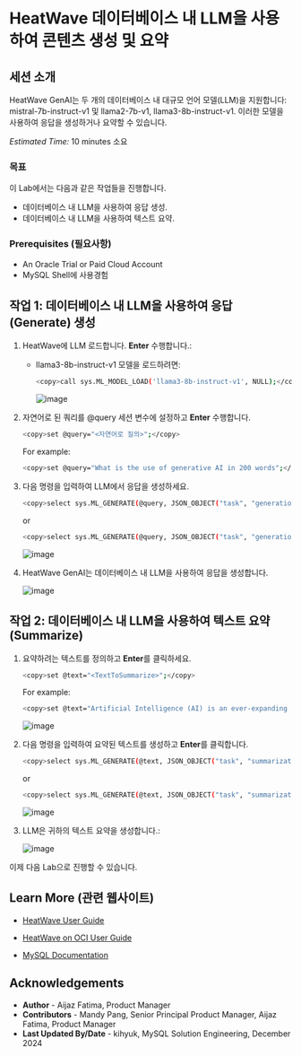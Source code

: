 # HeatWave 데이터베이스 내 LLM을 사용하여 콘텐츠 생성 및 요약

## 세션 소개

HeatWave GenAI는 두 개의 데이터베이스 내 대규모 언어 모델(LLM)을 지원합니다: mistral-7b-instruct-v1 및 llama2-7b-v1, llama3-8b-instruct-v1. 이러한 모델을 사용하여 응답을 생성하거나 요약할 수 있습니다.

_Estimated Time:_ 10 minutes 소요

### 목표

이 Lab에서는 다음과 같은 작업들을 진행합니다.

- 데이터베이스 내 LLM을 사용하여 응답 생성.
- 데이터베이스 내 LLM을 사용하여 텍스트 요약.

### Prerequisites (필요사항)

- An Oracle Trial or Paid Cloud Account
- MySQL Shell에 사용경험

## 작업 1:  데이터베이스 내 LLM을 사용하여 응답(Generate) 생성

1. HeatWave에 LLM 로드합니다. **Enter** 수행합니다.:

    - llama3-8b-instruct-v1 모델을 로드하려면:

        ```bash
        <copy>call sys.ML_MODEL_LOAD('llama3-8b-instruct-v1', NULL);</copy>
        ```

        ![image](https://github.com/user-attachments/assets/aa1d6050-84b9-4314-9080-3a60e7d3d696)

2. 자연어로 된 쿼리를 @query 세션 변수에 설정하고 **Enter** 수행합니다.

    ```bash
    <copy>set @query="<자연어로 질의>";</copy>
    ```

    For example:
    
    ```bash
    <copy>set @query="What is the use of generative AI in 200 words";</copy>
    ```
3. 다음 명령을 입력하여 LLM에서 응답을 생성하세요. 

    ```bash
    <copy>select sys.ML_GENERATE(@query, JSON_OBJECT("task", "generation", "model_id", "llama3-8b-instruct-v1"));</copy>
    ```

    or

    ```bash
    <copy>select sys.ML_GENERATE(@query, JSON_OBJECT("task", "generation", "model_id", "llama3-8b-instruct-v1", "language", "ko"));</copy>
    ```
        
    ![image](https://github.com/user-attachments/assets/d745dabb-36f8-4ffa-b155-f263fe78a874)

4. HeatWave GenAI는 데이터베이스 내 LLM을 사용하여 응답을 생성합니다.

    ![image](https://github.com/user-attachments/assets/1112b344-0031-406a-9aef-fb74927d8e0a)

## 작업 2: 데이터베이스 내 LLM을 사용하여 텍스트 요약 (Summarize)

1. 요약하려는 텍스트를 정의하고 **Enter**를 클릭하세요.

    ```bash
    <copy>set @text="<TextToSummarize>";</copy>
    ```

    For example:
    ```bash
    <copy>set @text="Artificial Intelligence (AI) is an ever-expanding field that holds immense potential to transform our societal and professional landscapes. AI pertains to the creation of computer systems capable of simulating human intelligence to carry out tasks such as visual perception, speech recognition, decision-making, and language translation. A significant stride in AI development is the ascension of machine learning, a segment of AI that empowers computers to glean insights from data without explicit programming. By analyzing copious amounts of data and recognizing patterns, machine learning algorithms are becoming increasingly proficient at forecasting outcomes and making decisions. The integration of AI is already underway across diverse industries, ranging from healthcare and finance to transportation. In the healthcare sector, AI is playing a pivotal role in crafting personalized treatment plans for patients based on their unique medical history and genetic composition. In finance, AI is instrumental in detecting fraudulent activities and offering investment advice. Furthermore, in transportation, AI is driving advancements in self-driving vehicle technology and optimizing traffic management systems. Despite the manifold advantages associated with AI, there exist apprehensions regarding its potential societal impact. Some express concern about the possibility of AI leading to job displacement, as machines become more adept at performing tasks traditionally undertaken by humans. Additionally, there are worries about the potential malicious applications of AI technology.";</copy>
    ```

    ![image](https://github.com/user-attachments/assets/24ea5eaf-21d1-49c9-b38f-2d442e0d38bc)

2. 다음 명령을 입력하여 요약된 텍스트를 생성하고 **Enter**를 클릭합니다.

    ```bash
    <copy>select sys.ML_GENERATE(@text, JSON_OBJECT("task", "summarization", "model_id", "llama3-8b-instruct-v1"));</copy>
    ```

    or

    ```bash
    <copy>select sys.ML_GENERATE(@text, JSON_OBJECT("task", "summarization", "model_id", "llama3-8b-instruct-v1", "language", "ko"));</copy>
    ```   

    ![image](https://github.com/user-attachments/assets/05084c40-b9e7-4372-a537-5ff7c1f911fa)

 4. LLM은 귀하의 텍스트 요약을 생성합니다.:

    ![image](https://github.com/user-attachments/assets/0dcf8469-27b6-4f37-96a7-771dd9f34fe7)


이제 다음 Lab으로 진행할 수 있습니다.

## Learn More (관련 웹사이트)

- [HeatWave User Guide](https://dev.mysql.com/doc/heatwave/en/)

- [HeatWave on OCI User Guide](https://docs.oracle.com/en-us/iaas/mysql-database/index.html)

- [MySQL Documentation](https://dev.mysql.com/)


## Acknowledgements

- **Author** - Aijaz Fatima, Product Manager
- **Contributors** - Mandy Pang, Senior Principal Product Manager, Aijaz Fatima, Product Manager
- **Last Updated By/Date** - kihyuk, MySQL Solution Engineering, December 2024

